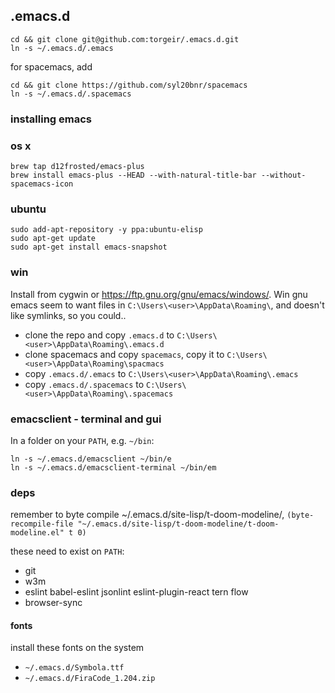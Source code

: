 ## .emacs.d

```
cd && git clone git@github.com:torgeir/.emacs.d.git
ln -s ~/.emacs.d/.emacs
```

for spacemacs, add

```
cd && git clone https://github.com/syl20bnr/spacemacs
ln -s ~/.emacs.d/.spacemacs
```

### installing emacs

### os x

```
brew tap d12frosted/emacs-plus
brew install emacs-plus --HEAD --with-natural-title-bar --without-spacemacs-icon
```

### ubuntu

```
sudo add-apt-repository -y ppa:ubuntu-elisp
sudo apt-get update
sudo apt-get install emacs-snapshot
```

### win

Install from cygwin or https://ftp.gnu.org/gnu/emacs/windows/. Win gnu emacs
seem to want files in `C:\Users\<user>\AppData\Roaming\`, and doesn't like
symlinks, so you could..

- clone the repo and copy `.emacs.d` to `C:\Users\<user>\AppData\Roaming\.emacs.d`
- clone spacemacs and copy `spacemacs`, copy it to `C:\Users\<user>\AppData\Roaming\spacmacs`
- copy `.emacs.d/.emacs` to `C:\Users\<user>\AppData\Roaming\.emacs`
- copy `.emacs.d/.spacemacs` to `C:\Users\<user>\AppData\Roaming\.spacemacs`

### emacsclient - terminal and gui

In a folder on your `PATH`, e.g. `~/bin`:

```
ln -s ~/.emacs.d/emacsclient ~/bin/e
ln -s ~/.emacs.d/emacsclient-terminal ~/bin/em
```

### deps

remember to byte compile ~/.emacs.d/site-lisp/t-doom-modeline/,
`(byte-recompile-file "~/.emacs.d/site-lisp/t-doom-modeline/t-doom-modeline.el"
t 0)`

these need to exist on `PATH`:

- git
- w3m
- eslint babel-eslint jsonlint eslint-plugin-react tern flow
- browser-sync

#### fonts 

install these fonts on the system

- `~/.emacs.d/Symbola.ttf`
- `~/.emacs.d/FiraCode_1.204.zip`





